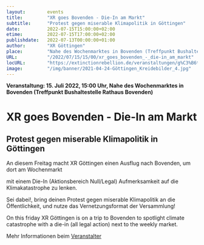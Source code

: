 ```yaml
---
layout:        events
title:         "XR goes Bovenden - Die-In am Markt"
subtitle:      "Protest gegen miserable Klimapolitik in Göttingen"
date:          2022-07-15T15:00:00+02:00
etime:         2022-07-15T17:00:00+02:00
publishdate:   2022-07-13T00:00:00+01:00
author:        "XR Göttingen"
place:         "Nahe des Wochenmarktes in Bovenden (Treffpunkt Bushaltestelle Rathaus Bovenden) "
URL:           "/2022/07/15/15/00/xr_goes_bovenden_-_die-in_am_markt"
locURL:        "https://extinctionrebellion.de/veranstaltungen/g%C3%B6ttingen/xr-goes-bovenden-die-am-markt/7799/"
image:         "/img/banner/2021-04-24-Göttingen_Kreidebilder_4.jpg"
---
```


**Veranstaltung: 15. Juli 2022, 15:00 Uhr, Nahe des Wochenmarktes in Bovenden (Treffpunkt Bushaltestelle Rathaus Bovenden)**

XR goes Bovenden - Die-In am Markt
===========

Protest gegen miserable Klimapolitik in Göttingen
-----------
An diesem Freitag macht XR Göttingen einen Ausflug nach Bovenden, um dort am Wochenmarkt

mit einem Die-In (Aktionsbereich Null/Legal) Aufmerksamkeit auf die Klimakatastrophe zu lenken.

Sei dabei!, bring deinen Protest gegen miserable Klimapolitik an die Öffentlichkeit, und nutze das Vernetzungsformat der Versammlung!



On this friday XR Göttingen is on a trip to Bovenden to spotlight climate catastrophe with a die-in (all legal action) next to the weekly market.

Mehr Informationen beim [Veranstalter](https://extinctionrebellion.de/veranstaltungen/g%C3%B6ttingen/xr-goes-bovenden-die-am-markt/7799/)
